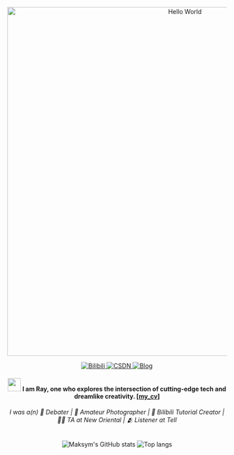 <!---
DURUII/DURUII is a ✨ special ✨ repository because its `README.md` (this file) appears on your GitHub profile.
You can click the Preview link to take a look at your changes.
--->

<p align="center">
    <img width="800" src="https://readme-typing-svg.demolab.com?font=LXGW+WenKai+TC&size=22&pause=1000&center=true&vCenter=true&random=false&width=600&color=333333&lines=Welcome+to+my+GitHub+profile+page!;欢迎来到我的+GitHub+主页！" alt="Hello World" title="Hello World"/>
</p>

<div align="center">
    <a href="https://space.bilibili.com/23442583">
        <img src="https://img.shields.io/badge/Bilibili-00A1D6?style=for-the-badge&logo=bilibili&logoColor=white" alt="Bilibili">
    </a>
    <a href="https://blog.csdn.net/Raymond_Duu">
        <img src="https://img.shields.io/badge/CSDN-FF4C00?style=for-the-badge&logo=c&logoColor=white" alt="CSDN">
    </a>
    <a href="https://www.cnblogs.com/anrushan">
        <img src="https://img.shields.io/badge/Blog-FF8C00?style=for-the-badge&logo=hexo&logoColor=white" alt="Blog">
    </a>
</div>

#### <div align="center"><img src="https://raw.githubusercontent.com/iampavangandhi/iampavangandhi/master/gifs/Hi.gif" width="30"> I am Ray, one who explores the intersection of cutting-edge tech and dreamlike creativity. [[my_cv](https://github.com/DURUII/DURUII/blob/main/cv.pdf)]</div>

###### <div align="center">I was a(n) 🎤 Debater | 📸 Amateur Photographer | 🎥 Bilibili Tutorial Creator | 🧑‍🏫 TA at New Oriental | 🫂 Listener at Tell</div>

<div align="center">
<img alt="Maksym's GitHub stats" src="https://github-readme-stats.vercel.app/api?username=DURUII&show_icons=true&theme=shadow_red&count_private=true&line_height=24.999"/>
<img alt="Top langs" src="https://github-readme-stats.vercel.app/api/top-langs/?username=DURUII&layout=compact&&langs_count=8&theme=shadow_red&hide=jupyter%20notebook,tex,css"/>
</div>

<!--- ![GithubStats](https://github-readme-stats.vercel.app/api?username=DURUII&show_icons=true&theme=vue&count_private=true&hide=contribs,prs) --->
